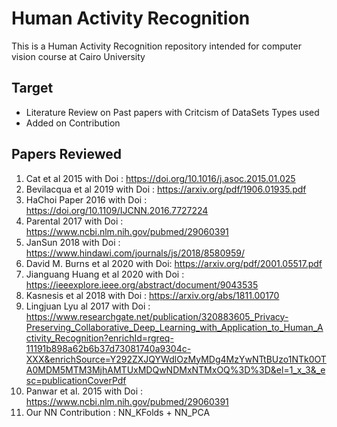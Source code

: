# Human Activity Recognition
This is a Human Activity Recognition repository intended for computer vision course at Cairo University

## Target 
- Literature Review on Past papers with Critcism of DataSets Types used
- Added on Contribution

## Papers Reviewed 
1. Cat et al 2015 with Doi : https://doi.org/10.1016/j.asoc.2015.01.025
2. Bevilacqua et al 2019 with Doi : https://arxiv.org/pdf/1906.01935.pdf
3. HaChoi Paper 2016 with Doi : https://doi.org/10.1109/IJCNN.2016.7727224
4. Parental 2017 with Doi : https://www.ncbi.nlm.nih.gov/pubmed/29060391
5. JanSun 2018 with Doi : https://www.hindawi.com/journals/js/2018/8580959/
6. David M. Burns et al 2020 with Doi: https://arxiv.org/pdf/2001.05517.pdf
7. Jianguang Huang et al 2020 with Doi : https://ieeexplore.ieee.org/abstract/document/9043535
8. Kasnesis et al 2018 with Doi : https://arxiv.org/abs/1811.00170
9. Lingjuan Lyu al 2017 with Doi : https://www.researchgate.net/publication/320883605_Privacy-Preserving_Collaborative_Deep_Learning_with_Application_to_Human_Activity_Recognition?enrichId=rgreq-11191b898a62b6b37d73081740a9304c-XXX&enrichSource=Y292ZXJQYWdlOzMyMDg4MzYwNTtBUzo1NTk0OTA0MDM5MTM3MjhAMTUxMDQwNDMxNTMxOQ%3D%3D&el=1_x_3&_esc=publicationCoverPdf
10. Panwar et al. 2015 with Doi : https://www.ncbi.nlm.nih.gov/pubmed/29060391
11. Our NN Contribution : NN_KFolds + NN_PCA
